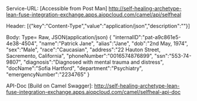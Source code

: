 Service-URL: [Accessible from Post Man]
http://self-healing-archetype-lean-fuse-integration-exchange.apps.aiopcloud.com/camel/api/selfheal

Header:
[{"key":"Content-Type","value":"application/json","description":""}]

Body: 
Type= Raw, JSON(application/json)
{
"internalID":"pat-a9c861e5-4e38-4504",
"name":"Patrick Jane",
"alias":"Jane",
"dob":"2nd May, 1974",
"sex":"Male",
"race":"Caucasian",
"address":"22 Hauton Street, Sacremento, California",
"phoneNumber":"0016574876899",
"ssn":"553-74-9807",
"diagnosis":"Diagnosed with mental trauma and distress",
"docName":"Sofia Hartford",
"department":"Psychiatry",
"emergencyNumber":"2234765"
}


API-Doc [Build on Camel Swagger]:
http://self-healing-archetype-lean-fuse-integration-exchange.apps.aiopcloud.com/camel/selfheal-api-doc
